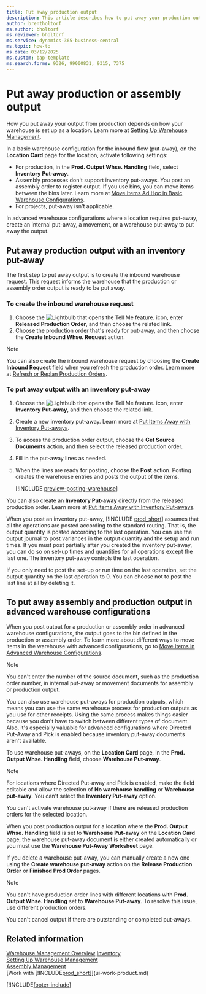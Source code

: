 ```yaml
---
title: Put away production output
description: This article describes how to put away your production output.
author: brentholtorf
ms.author: bholtorf
ms.reviewer: bholtorf
ms.service: dynamics-365-business-central
ms.topic: how-to
ms.date: 03/12/2025
ms.custom: bap-template
ms.search.forms: 9326, 99000831, 9315, 7375
---
```

# Put away production or assembly output

How you put away your output from production depends on how your warehouse is set up as a location. Learn more at [Setting Up Warehouse Management](warehouse-setup-warehouse.md).  

In a basic warehouse configuration for the inbound flow (put-away), on the **Location Card** page for the location, activate following settings:

* For production, in the **Prod. Output Whse. Handling** field, select **Inventory Put-away**.
* Assembly processes don't support inventory put-aways. You post an assembly order to register output. If you use bins, you can move items between the bins later. Learn more at [Move Items Ad Hoc in Basic Warehouse Configurations](warehouse-how-to-move-items-ad-hoc-in-basic-warehousing.md).  
* For projects, put-away isn't applicable.

In advanced warehouse configurations where a location requires put-away, create an internal put-away, a movement, or a warehouse put-away to put away the output.  

## Put away production output with an inventory put-away

The first step to put away output is to create the inbound warehouse request. This request informs the warehouse that the production or assembly order output is ready to be put away.

### To create the inbound warehouse request  

1. Choose the ![Lightbulb that opens the Tell Me feature.](media/ui-search/search_small.png "Tell me what you want to do") icon, enter **Released Production Order**, and then choose the related link.  
2. Choose the production order that's ready for put-away, and then choose the **Create Inbound Whse. Request** action.  

> [!NOTE]  
> You can also create the inbound warehouse request by choosing the **Create Inbound Request** field when you refresh the production order. Learn more at [Refresh or Replan Production Orders](production-how-to-replan-refresh-production-orders.md).  

### To put away output with an inventory put-away  

1. Choose the ![Lightbulb that opens the Tell Me feature.](media/ui-search/search_small.png "Tell me what you want to do") icon, enter **Inventory Put-away**, and then choose the related link.  
2. Create a new inventory put-away. Learn more at [Put Items Away with Inventory Put-aways](warehouse-how-to-put-items-away-with-inventory-put-aways.md).
3. To access the production order output, choose the **Get Source Documents** action, and then select the released production order.  
4. Fill in the put-away lines as needed.
5. When the lines are ready for posting, choose the **Post** action. Posting creates the warehouse entries and posts the output of the items.  

    [!INCLUDE [preview-posting-warehouse](includes/preview-posting-warehouse.md)]

You can also create an **Inventory Put-away** directly from the released production order. Learn more at [Put Items Away with Inventory Put-aways](warehouse-how-to-put-items-away-with-inventory-put-aways.md).  

When you post an inventory put-away, [!INCLUDE [prod_short](includes/prod_short.md)] assumes that all the operations are posted according to the standard routing. That is, the output quantity is posted according to the last operation. You can use the output journal to post variances in the output quantity and the setup and run times. If you must post partially after you created the inventory put-away, you can do so on set-up times and quantities for all operations except the last one. The inventory put-away controls the last operation.  

If you only need to post the set-up or run time on the last operation, set the output quantity on the last operation to 0. You can choose not to post the last line at all by deleting it.

## To put away assembly and production output in advanced warehouse configurations

When you post output for a production or assembly order in advanced warehouse configurations, the output goes to the bin defined in the production or assembly order. To learn more about different ways to move items in the warehouse with advanced configurations, go to [Move Items in Advanced Warehouse Configurations](warehouse-how-to-move-items-in-advanced-warehousing.md#to-move-items-with-the-warehouse-movement-worksheet).

> [!NOTE]  
> You can't enter the number of the source document, such as the production order number, in internal put-away or movement documents for assembly or production output.  

You can also use warehouse put-aways for production outputs, which means you can use the same warehouse process for production outputs as you use for other receipts. Using the same process makes things easier because you don't have to switch between different types of document. Also, it's especially valuable for advanced configurations where Directed Put-Away and Pick is enabled because inventory put-away documents aren't available.

To use warehouse put-aways, on the **Location Card** page, in the **Prod. Output Whse. Handling** field, choose **Warehouse Put-away**.

> [!NOTE]
> For locations where Directed Put-away and Pick is enabled, make the field editable and allow the selection of **No warehouse handling** or **Warehouse put-away**. You can't select the **Inventory Put-away** option.
>
> You can't activate warehouse put-away if there are released production orders for the selected location.

When you post production output for a location where the **Prod. Output Whse. Handling** field is set to **Warehouse Put-away** on the **Location Card** page, the warehouse put-away document is either created automatically or you must use the **Warehouse Put-Away Worksheet** page.

If you delete a warehouse put-away, you can manually create a new one using the **Create warehouse put-away** action on the **Release Production Order** or **Finished Prod Order** pages.

> [!NOTE]
> You can't have production order lines with different locations with **Prod. Output Whse. Handling** set to **Warehouse Put-away**. To resolve this issue, use different production orders.
>
> You can't cancel output if there are outstanding or completed put-aways.

## Related information  

[Warehouse Management Overview](design-details-warehouse-management.md)
[Inventory](inventory-manage-inventory.md)  
[Setting Up Warehouse Management](warehouse-setup-warehouse.md)  
[Assembly Management](assembly-assemble-items.md)  
[Work with [!INCLUDE[prod_short](includes/prod_short.md)]](ui-work-product.md)

[!INCLUDE[footer-include](includes/footer-banner.md)]
